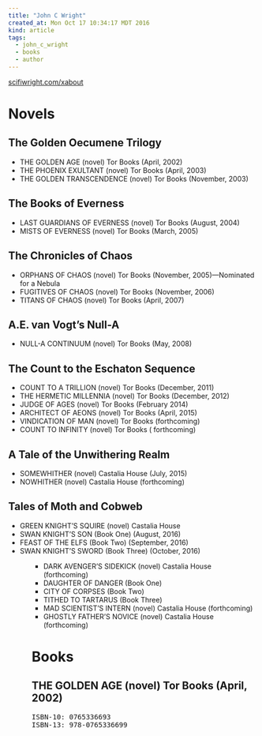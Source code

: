 ```yaml
---
title: "John C Wright"
created_at: Mon Oct 17 10:34:17 MDT 2016
kind: article
tags:
  - john_c_wright
  - books
  - author
---
```


<a href="http://www.scifiwright.com/xabout/" target="_blank">scifiwright.com/xabout</a>


# Novels

## The Golden Oecumene Trilogy

<ul>
  <li>THE GOLDEN AGE (novel) Tor Books (April, 2002)</li>
  <li>THE PHOENIX EXULTANT (novel) Tor Books (April, 2003)</li>
  <li>THE GOLDEN TRANSCENDENCE (novel) Tor Books (November, 2003)</li>
</ul>

## The Books of Everness

<ul>
  <li>LAST GUARDIANS OF EVERNESS (novel) Tor Books (August, 2004)</li>
  <li>MISTS OF EVERNESS (novel) Tor Books (March, 2005)</li>
</ul>

## The Chronicles of Chaos

<ul>
  <li>ORPHANS OF CHAOS (novel) Tor Books (November, 2005)—Nominated for a Nebula</li>
  <li>FUGITIVES OF CHAOS (novel) Tor Books (November, 2006)</li>
  <li>TITANS OF CHAOS (novel) Tor Books (April, 2007)</li>
</ul>

## A.E. van Vogt’s Null-A

<ul>
  <li>NULL-A CONTINUUM (novel) Tor Books (May, 2008)</li>
</ul>

## The Count to the Eschaton Sequence

<ul>
  <li>COUNT TO A TRILLION (novel) Tor Books (December, 2011)</li>
  <li>THE HERMETIC MILLENNIA (novel) Tor Books (December, 2012)</li>
  <li>JUDGE OF AGES (novel) Tor Books (February 2014)</li>
  <li>ARCHITECT OF AEONS (novel) Tor Books (April, 2015)</li>
  <li>VINDICATION OF MAN (novel) Tor Books (forthcoming)</li>
  <li>COUNT TO INFINITY (novel) Tor Books ( forthcoming)</li>
</ul>

## A Tale of the Unwithering Realm

<ul>
  <li>SOMEWHITHER (novel) Castalia House (July, 2015)</li>
  <li>NOWHITHER (novel) Castalia House (forthcoming)</li>
</ul>

## Tales of Moth and Cobweb

<ul>
  <li>GREEN KNIGHT’S SQUIRE (novel) Castalia House</li>
  <li>SWAN KNIGHT’S SON (Book One) (August, 2016)</li>
  <li>FEAST OF THE ELFS (Book Two) (September, 2016)</li>
  <li>SWAN KNIGHT’S SWORD (Book Three) (October, 2016)</li>
<ul>

<ul>
  <li>DARK AVENGER’S SIDEKICK (novel) Castalia House (forthcoming)</li>
  <li>DAUGHTER OF DANGER (Book One)</li>
  <li>CITY OF CORPSES (Book Two)</li>
  <li>TITHED TO TARTARUS (Book Three)</li>
  <li>MAD SCIENTIST’S INTERN (novel) Castalia House (forthcoming)</li>
  <li>GHOSTLY FATHER’S NOVICE (novel) Castalia House (forthcoming)</li>
</ul>

# Books

## THE GOLDEN AGE (novel) Tor Books (April, 2002)

<pre>
ISBN-10: 0765336693
ISBN-13: 978-0765336699
</pre>

<!--
html boilerplate
<a href="" target="_blank"></a>
<a name=""></a>
<img src="" width="400px">
<ul>
  <li></li>
</ul>
<pre>
</pre>
<pre><code>
</code></pre>
<math xmlns='http://www.w3.org/1998/Math/MathML' display='block'>
</math>
-->
